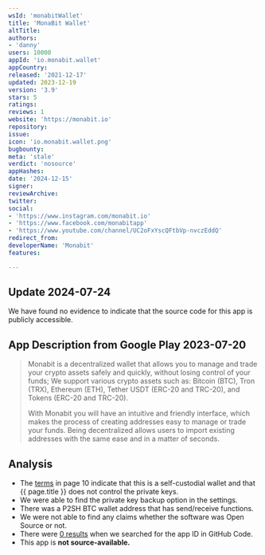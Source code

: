 ```yaml
---
wsId: 'monabitWallet'
title: 'MonaBit Wallet'
altTitle: 
authors:
- 'danny'
users: 10000
appId: 'io.monabit.wallet'
appCountry: 
released: '2021-12-17'
updated: 2023-12-19
version: '3.9'
stars: 5
ratings: 
reviews: 1
website: 'https://monabit.io'
repository: 
issue: 
icon: 'io.monabit.wallet.png'
bugbounty: 
meta: 'stale'
verdict: 'nosource'
appHashes: 
date: '2024-12-15'
signer: 
reviewArchive: 
twitter: 
social:
- 'https://www.instagram.com/monabit.io'
- 'https://www.facebook.com/monabitapp'
- 'https://www.youtube.com/channel/UC2oFxYscQFtbVp-nvczEddQ'
redirect_from: 
developerName: 'Monabit'
features: 

---
```


## Update 2024-07-24

We have found no evidence to indicate that the source code for this app is publicly accessible.

## App Description from Google Play 2023-07-20

> Monabit is a decentralized wallet that allows you to manage and trade your crypto assets safely and quickly, without losing control of your funds; We support various crypto assets such as: Bitcoin (BTC), Tron (TRX), Ethereum (ETH), Tether USDT (ERC-20 and TRC-20), and Tokens (ERC-20 and TRC-20).
>
> With Monabit you will have an intuitive and friendly interface, which makes the process of creating addresses easy to manage or trade your funds. Being decentralized allows users to import existing addresses with the same ease and in a matter of seconds.

## Analysis

- The [terms](https://www.monabit.io/tyc) in page 10 indicate that this is a self-custodial wallet and that {{ page.title }} does not control the private keys.
- We were able to find the private key backup option in the settings. 
- There was a P2SH BTC wallet address that has send/receive functions. 
- We were not able to find any claims whether the software was Open Source or not. 
- There were [0 results](https://github.com/search?q=io.monabit.wallet&type=code) when we searched for the app ID in GitHub Code.
- This app is **not source-available.**
